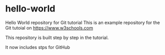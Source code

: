 # hello-world
Hello World repository for Git tutorial
This is an example repository for the Git tutoial on https://www.w3schools.com

This repository is built step by step in the tutorial.

It now includes stps for GitHub
